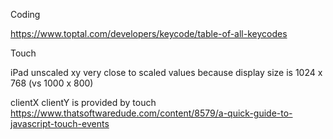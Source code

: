 Coding

https://www.toptal.com/developers/keycode/table-of-all-keycodes

Touch

iPad unscaled xy very close to scaled values because display size is 1024 x 768 (vs 1000 x 800)

clientX clientY is provided by touch
https://www.thatsoftwaredude.com/content/8579/a-quick-guide-to-javascript-touch-events